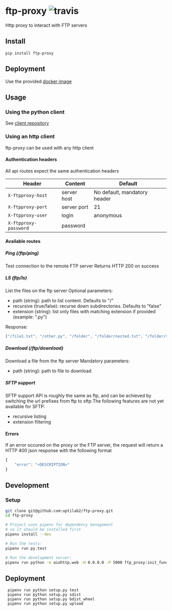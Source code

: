 # ftp-proxy ![travis](https://travis-ci.com/uptilab2/ftp-proxy.svg?branch=master)
Http proxy to interact with FTP servers

## Install
`pip install ftp-proxy`

## Deployment
Use the provided [docker image](https://hub.docker.com/r/emilecaron/ftp-proxy)

## Usage
### Using the python client
See [client repository](https://github.com/uptilab2/ftp-proxy-client)

### Using an http client
ftp-proxy can be used with any http client

#### Authentication headers
All api routes expect the same authentication headers

| Header | Content | Default |
|--------|---------|---------|
| `X-ftpproxy-host` | server host | No default, mandatory header |
| `X-ftpproxy-port` | server port | 21 |
| `X-ftpproxy-user` | login | anonymous |
| `X-ftpproxy-password` | password | |

#### Available routes

##### Ping (/ftp/ping)
Test connection to the remote FTP server
Returns HTTP 200 on success

##### LS (ftp/ls)
List the files on the ftp server
Optional parameters:
- path (string): path to list content. Defaults to "/"
- recursive (true/false): recurse down subdirectories. Defaults to "false"
- extension (string): list only files with matching extension if provided (example: ".py")

Response:
```javascript
["/file1.txt", "/other.py", "/folder", "/folder/nested.txt", "/folder/subfolder"]
```

##### Download (/ftp/download)
Download a file from the ftp server
Mandatory parameters:
- path (string): path to file to download

##### SFTP support
SFTP support API is roughly the same as ftp, and can be achieved by switching the url prefixes from ftp to sftp
The following features are not yet available for SFTP:
- recursive listing
- extension filtering

#### Errors
If an error occured on the proxy or the FTP server, the request will return a HTTP 400 json response with the following format
```javascript
{
    "error": "<DESCRIPTION>"
}
```

## Development
### Setup
```sh
git clone git@github.com:uptilab2/ftp-proxy.git
cd ftp-proxy

# Project uses pipenv for dependency management
# so it should be installed first
pipenv install --dev

# Run the tests:
pipenv run py.test

# Run the development server:
pipenv run python -m aiohttp.web -H 0.0.0.0 -P 5000 ftp_proxy:init_func
```

## Deployment
```
 pipenv run python setup.py test
 pipenv run python setup.py sdist
 pipenv run python setup.py bdist_wheel
 pipenv run python setup.py upload
```
